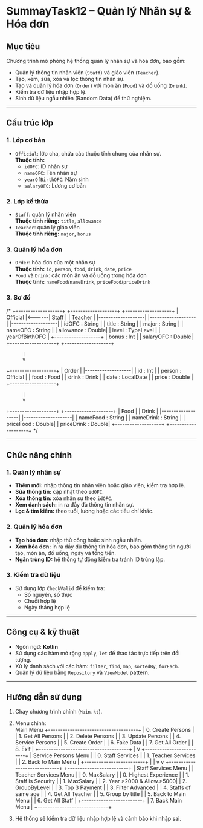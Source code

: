 # SummayTask12 – Quản lý Nhân sự & Hóa đơn

## Mục tiêu
Chương trình mô phỏng hệ thống quản lý nhân sự và hóa đơn, bao gồm:  
- Quản lý thông tin nhân viên (`Staff`) và giáo viên (`Teacher`).  
- Tạo, xem, sửa, xóa và lọc thông tin nhân sự.  
- Tạo và quản lý hóa đơn (`Order`) với món ăn (`Food`) và đồ uống (`Drink`).  
- Kiểm tra dữ liệu nhập hợp lệ.  
- Sinh dữ liệu ngẫu nhiên (Random Data) để thử nghiệm.

---

## Cấu trúc lớp

### 1. Lớp cơ bản
- `Official`: lớp cha, chứa các thuộc tính chung của nhân sự.  
  **Thuộc tính:**  
  - `idOFC`: ID nhân sự  
  - `nameOFC`: Tên nhân sự  
  - `yearOfBirthOFC`: Năm sinh  
  - `salaryOFC`: Lương cơ bản  

### 2. Lớp kế thừa
- `Staff`: quản lý nhân viên  
  **Thuộc tính riêng:** `title`, `allowance`  
- `Teacher`: quản lý giáo viên  
  **Thuộc tính riêng:** `major`, `bonus`  

### 3. Quản lý hóa đơn
- `Order`: hóa đơn của một nhân sự  
  **Thuộc tính:** `id`, `person`, `food`, `drink`, `date`, `price`  
- `Food` và `Drink`: các món ăn và đồ uống trong hóa đơn  
  **Thuộc tính:** `nameFood`/`nameDrink`, `priceFood`/`priceDrink`

### 3. Sơ đồ
/*
+-------------------+       +-------------------+       +-------------------+
|     Official      |<------|       Staff       |       |      Teacher      |
|-------------------|       |-------------------|       |-------------------|
| idOFC : String    |       | title : String    |       | major : String    |
| nameOFC : String  |       | allowance : Double|       | level : TypeLevel |
| yearOfBirthOFC    |       +-------------------+       | bonus : Int       |
| salaryOFC : Double|                                   +-------------------+
+-------------------+

          |
          v
+-------------------+
|      Order        |
|-------------------|
| id : Int          |
| person : Official |
| food : Food       |
| drink : Drink     |
| date : LocalDate  |
| price : Double    |
+-------------------+

          |
          v
+-------------------+       +--------------------+
|       Food        |       |       Drink        |
|-------------------|       |--------------------|
| nameFood : String |       | nameDrink : String |
| priceFood : Double|       | priceDrink : Double|
+-------------------+       +--------------------+
*/

---

## Chức năng chính

### 1. Quản lý nhân sự
- **Thêm mới:** nhập thông tin nhân viên hoặc giáo viên, kiểm tra hợp lệ.  
- **Sửa thông tin:** cập nhật theo `idOFC`.  
- **Xóa thông tin:** xóa nhân sự theo `idOFC`.  
- **Xem danh sách:** in ra đầy đủ thông tin nhân sự.  
- **Lọc & tìm kiếm:** theo tuổi, lương hoặc các tiêu chí khác.

### 2. Quản lý hóa đơn
- **Tạo hóa đơn:** nhập thủ công hoặc sinh ngẫu nhiên.  
- **Xem hóa đơn:** in ra đầy đủ thông tin hóa đơn, bao gồm thông tin người tạo, món ăn, đồ uống, ngày và tổng tiền.  
- **Ngăn trùng ID:** hệ thống tự động kiểm tra tránh ID trùng lặp.

### 3. Kiểm tra dữ liệu
- Sử dụng lớp `CheckValid` để kiểm tra:  
  - Số nguyên, số thực  
  - Chuỗi hợp lệ  
  - Ngày tháng hợp lệ  

---

## Công cụ & kỹ thuật
- Ngôn ngữ: **Kotlin**  
- Sử dụng các hàm mở rộng `apply`, `let` để thao tác trực tiếp trên đối tượng.  
- Xử lý danh sách với các hàm: `filter`, `find`, `map`, `sortedBy`, `forEach`.  
- Quản lý dữ liệu bằng `Repository` và `ViewModel` pattern.  

---

## Hướng dẫn sử dụng
1. Chạy chương trình chính (`Main.kt`).  
2. Menu chính:  
Main Menu
+-------------------------------------+
| 0. Create Persons                   |
| 1. Get All Persons                  |
| 2. Delete Persons                   |
| 3. Update Persons                   |
| 4. Service Persons                  |
| 5. Create Order                     |
| 6. Fake Data                        |
| 7. Get All Order                     |
| 8. Exit                             |
+-------------------------------------+
          |
          v
+-------------------------+
| Service Persons Menu    |
| 0. Staff Services       |
| 1. Teacher Services     |
| 2. Back to Main Menu    |
+-------------------------+
          |           |
          v           v
+-----------------------------+     +-------------------------+
| Staff Services Menu         |     | Teacher Services Menu   |
| 0. MaxSalary                |     | 0. Highest Experience   |
| 1. Staff is Security        |     | 1. MaxSalary            |
| 2. Year >2000 & Allow.>5000|     | 2. GroupByLevel         |
| 3. Top 3 Payment            |     | 3. Filter Advanced      |
| 4. Staffs of same age       |     | 4. Get All Teacher      |
| 5. Group by title           |     | 5. Back to Main Menu    |
| 6. Get All Staff            |     +-------------------------+
| 7. Back Main Menu           |
+-----------------------------+

3. Hệ thống sẽ kiểm tra dữ liệu nhập hợp lệ và cảnh báo khi nhập sai.
